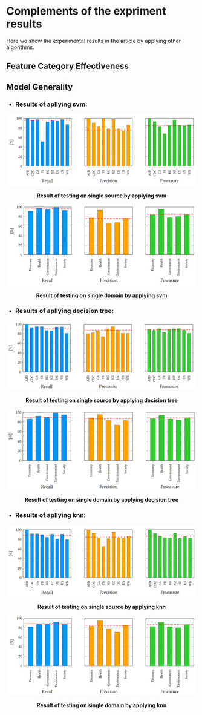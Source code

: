 # Complements of the expriment results
Here we show the experimental results in the article by applying other algorithms:

## Feature Category Effectiveness

## Model Generality

* ### Results of apllying svm:

<img src = "images/source_svm.GIF">
<p align="center"><strong>Result of testing on single source by applying svm</strong></p>

<img src = "images/domain_svm.GIF">
<p align="center"><strong>Result of testing on single domain by applying svm</strong></p>

* ### Results of apllying decision tree:

<img src = "images/source_dt.GIF">
<p align="center"><strong>Result of testing on single source by applying decision tree</strong></p>

<img src = "images/domain_dt.GIF">
<p align="center"><strong>Result of testing on single domain by applying decision tree</strong></p>

* ### Results of apllying knn:

<img src = "images/source_knn.GIF">
<p align="center"><strong>Result of testing on single source by applying knn</strong></p>

<img src = "images/domain_knn.GIF">
<p align="center"><strong>Result of testing on single domain by applying knn</strong></p>

